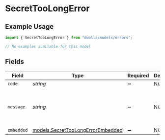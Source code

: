 # SecretTooLongError

## Example Usage

```typescript
import { SecretTooLongError } from "dwolla/models/errors";

// No examples available for this model
```

## Fields

| Field                                                                           | Type                                                                            | Required                                                                        | Description                                                                     | Example                                                                         |
| ------------------------------------------------------------------------------- | ------------------------------------------------------------------------------- | ------------------------------------------------------------------------------- | ------------------------------------------------------------------------------- | ------------------------------------------------------------------------------- |
| `code`                                                                          | *string*                                                                        | :heavy_minus_sign:                                                              | N/A                                                                             | ValidationError                                                                 |
| `message`                                                                       | *string*                                                                        | :heavy_minus_sign:                                                              | N/A                                                                             | Validation error(s) present. See embedded errors list for more details.         |
| `embedded`                                                                      | [models.SecretTooLongErrorEmbedded](../../models/secrettoolongerrorembedded.md) | :heavy_minus_sign:                                                              | N/A                                                                             |                                                                                 |